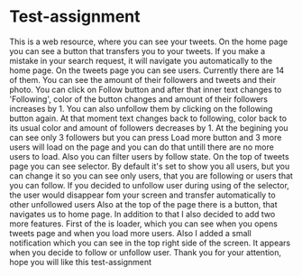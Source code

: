 # Test-assignment
This is a web resource, where you can see your tweets.
On the home page you can see a button that transfers you to your tweets. 
If you make a mistake in your search request, it will navigate you automatically to the home page.
On the tweets page you can see users. Currently there are 14 of them. You can see the amount of their followers and tweets and their photo.
You can click on Follow button and after that inner text changes to 'Following', color of the button changes and amount of their followers increases by 1. You can also unfollow them by clicking on the following button again. At that moment text changes back to following, color back to its usual color and amount of followers decreases by 1.
At the begining you can see only 3 followers but you can press Load more button and 3 more users will load on the page and you can do that untill there are no more users to load.
Also you can filter users by follow state.
On the top of tweets page you can see selector. By default it's set to show you all users, but you can change it so you can see only users, that you are following or users that you can follow.
If you decided to unfollow user during using of the selector, the user would disappear fom your screen and transfer automatically to other unfollowed users
Also at the top of the page there is a button, that navigates us to home page.
In addition to that I also decided to add two more features. First of the is loader, which you can see when you opens tweets page and when you load more users.
Also I added a small notification which you can see in the top right side of the screen. It appears when you decide to follow or unfollow user.
Thank you for your attention, hope you will like this test-assignment

